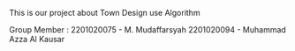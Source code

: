 This is our project about Town Design use Algorithm

Group Member :
2201020075 - M. Mudaffarsyah
2201020094 - Muhammad Azza Al Kausar
